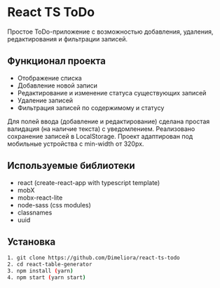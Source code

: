 # React TS ToDo

Простое ToDo-приложение с возможностью добавления, удаления, редактирования и фильтрации записей.

## Функционал проекта
- Отображение списка
- Добавление новой записи
- Редактирование и изменение статуса существующих записей
- Удаление записей
- Фильтрация записей по содержимому и статусу

Для полей ввода (добавление и редактирование) сделана простая валидация (на наличие текста) с уведомлением.
Реализовано сохранение записей в LocalStorage.
Проект адаптирован под мобильные устройства с min-width от 320px.

## Используемые библиотеки
- react (create-react-app with typescript template)
- mobX
- mobx-react-lite
- node-sass (css modules)
- classnames
- uuid

## Установка
```bash
1. git clone https://github.com/Dimeliora/react-ts-todo
2. cd react-table-generator
3. npm install (yarn)
4. npm start (yarn start)
```
